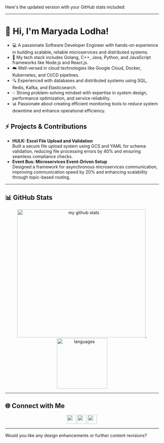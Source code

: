 Here's the updated version with your GitHub stats included:  

---

# 👋 Hi, I'm Maryada Lodha!  

- 💻 A passionate Software Developer Engineer with hands-on experience in building scalable, reliable microservices and distributed systems.  
- 🔧 My tech stack includes Golang, C++, Java, Python, and JavaScript frameworks like Node.js and React.js.  
- ☁️ Well-versed in cloud technologies like Google Cloud, Docker, Kubernetes, and CI/CD pipelines.  
- 🔍 Experienced with databases and distributed systems using SQL, Redis, Kafka, and Elasticsearch.  
- 💡 Strong problem-solving mindset with expertise in system design, performance optimization, and service reliability.  
- 📊 Passionate about creating efficient monitoring tools to reduce system downtime and enhance operational efficiency.  

## ⚡ Projects & Contributions
- **HULK: Excel File Upload and Validation**  
  Built a secure file upload system using GCS and YAML for schema validation, reducing file processing errors by 40% and ensuring seamless compliance checks.  
- **Event Bus: Microservices Event-Driven Setup**  
  Designed a framework for asynchronous microservices communication, improving communication speed by 20% and enhancing scalability through topic-based routing.  

---

## 📊 GitHub Stats  
<p align="center">
<a href="https://github.com/maryada6">
<img src="https://github-readme-stats.vercel.app/api?username=maryada6&show_icons=true&theme=tokyonight" alt="my github stats" width="420"/>&nbsp;
<img src="https://github-readme-stats.vercel.app/api/top-langs/?username=maryada6&layout=compact&theme=tokyonight" alt="languages" height="165">
</a>
</p>

---

## 🌐 Connect with Me  
<p align="center">
<a href="https://github.com/maryada6" target="blank"><img align="center" src="https://cdn.jsdelivr.net/npm/simple-icons@3.0.1/icons/github.svg" height="30" width="30" /></a> 
<a href="https://linkedin.com/in/maryada-lodha-a86285190/" target="blank"><img align="center" src="https://cdn.jsdelivr.net/npm/simple-icons@3.0.1/icons/linkedin.svg" height="30" width="30" /></a>
<a href="mailto:subhamlodha6@gmail.com" target="blank"><img align="center" src="https://cdn.jsdelivr.net/npm/simple-icons@3.0.1/icons/gmail.svg" height="30" width="30" /></a>
</p>

---

Would you like any design enhancements or further content revisions? 
